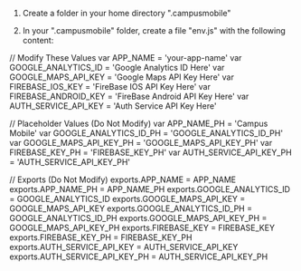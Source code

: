 1) Create a folder in your home directory ".campusmobile"

2) In your ".campusmobile" folder, create a file "env.js" with the following content:

// Modify These Values
var APP_NAME = 'your-app-name'
var GOOGLE_ANALYTICS_ID = 'Google Analytics ID Here'
var GOOGLE_MAPS_API_KEY = 'Google Maps API Key Here'
var FIREBASE_IOS_KEY = 'FireBase IOS API Key Here'
var FIREBASE_ANDROID_KEY = 'FireBase Android API Key Here'
var AUTH_SERVICE_API_KEY = 'Auth Service API Key Here'

// Placeholder Values (Do Not Modify)
var APP_NAME_PH = 'Campus Mobile'
var GOOGLE_ANALYTICS_ID_PH = 'GOOGLE_ANALYTICS_ID_PH'
var GOOGLE_MAPS_API_KEY_PH = 'GOOGLE_MAPS_API_KEY_PH'
var FIREBASE_KEY_PH = 'FIREBASE_KEY_PH'
var AUTH_SERVICE_API_KEY_PH = 'AUTH_SERVICE_API_KEY_PH'

// Exports (Do Not Modify)
exports.APP_NAME = APP_NAME
exports.APP_NAME_PH = APP_NAME_PH
exports.GOOGLE_ANALYTICS_ID = GOOGLE_ANALYTICS_ID
exports.GOOGLE_MAPS_API_KEY = GOOGLE_MAPS_API_KEY
exports.GOOGLE_ANALYTICS_ID_PH = GOOGLE_ANALYTICS_ID_PH
exports.GOOGLE_MAPS_API_KEY_PH = GOOGLE_MAPS_API_KEY_PH
exports.FIREBASE_KEY = FIREBASE_KEY
exports.FIREBASE_KEY_PH = FIREBASE_KEY_PH
exports.AUTH_SERVICE_API_KEY = AUTH_SERVICE_API_KEY
exports.AUTH_SERVICE_API_KEY_PH = AUTH_SERVICE_API_KEY_PH